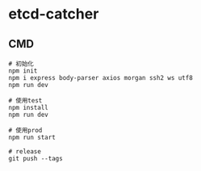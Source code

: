 # etcd-catcher

## CMD
```
# 初始化
npm init
npm i express body-parser axios morgan ssh2 ws utf8
npm run dev

# 使用test
npm install
npm run dev

# 使用prod
npm run start

# release
git push --tags
```
